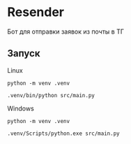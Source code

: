 # Resender

Бот для отправки заявок из почты в ТГ

## Запуск

Linux

`python -m venv .venv`

`.venv/bin/python src/main.py`

Windows

`python -m venv .venv`

`.venv/Scripts/python.exe src/main.py`
